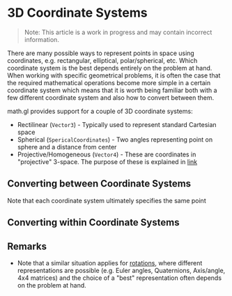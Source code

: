 # 3D Coordinate Systems

> Note: This article is a work in progress and may contain incorrect information.


There are many possible ways to represent points in space using coordinates, e.g. rectangular, elliptical, polar/spherical, etc. Which coordinate system is the best depends entirely on the problem at hand. When working with specific geometrical problems, it is often the case that the required mathematical operations become more simple in a certain coordinate system which means that it is worth being familiar both with a few different coordinate system and also how to convert between them.

math.gl provides support for a couple of 3D coordinate systems:
* Rectilinear (`Vector3`) - Typically used to represent standard Cartesian space
* Spherical (`SpericalCoordinates`) - Two angles representing point on sphere and a distance from center
* Projective/Homogeneous (`Vector4`) - These are coordinates in "projective" 3-space. The purpose of these is explained in [link](./'homogeneous-coordinates.md')


## Converting between Coordinate Systems

Note that each coordinate system ultimately specifies the same point




## Converting within Coordinate Systems



## Remarks

* Note that a similar situation applies for [rotations](./rotations), where different representations are possible (e.g. Euler angles, Quaternions, Axis/angle, 4x4 matrices) and the choice of a "best"  representation often depends on the problem at hand.
